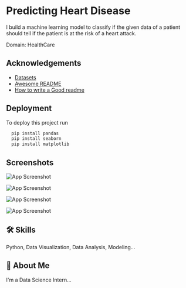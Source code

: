 
# Predicting Heart Disease

I
build a machine learning model to classify if the given data of a patient should tell
if the patient is at the risk of a heart attack.

Domain: HealthCare
## Acknowledgements

 - [Datasets](https://archive.ics.uci.edu/ml/datasets/Heart+Disease?spm=5176.100239.blogcont54260.8.TRNGoO)
 - [Awesome README](https://github.com/matiassingers/awesome-readme)
 - [How to write a Good readme](https://bulldogjob.com/news/449-how-to-write-a-good-readme-for-your-github-project)


## Deployment

To deploy this project run

```bash
  pip install pandas
  pip install seaborn
  pip install matplotlib

```


## Screenshots

![App Screenshot](https://github.com/prashas1/Predicting-Heart_Disease/assets/164464896/4bed9b10-c3bc-49ef-9e8b-c2b94d1e58a2)

![App Screenshot](https://github.com/prashas1/Predicting-Heart_Disease/assets/164464896/0e30ef49-b466-4722-8fd3-d0c7d0ec6d90)

![App Screenshot](https://github.com/prashas1/Predicting-Heart_Disease/assets/164464896/cf1832e8-bf25-4a86-83a1-dd5f57239036)

![App Screenshot](https://github.com/prashas1/Predicting-Heart_Disease/assets/164464896/9451e993-6a52-4a80-bccc-6c43b7851dad)


## 🛠 Skills
Python, Data Visualization, Data Analysis, Modeling...


## 🚀 About Me
I'm a Data Science Intern...


